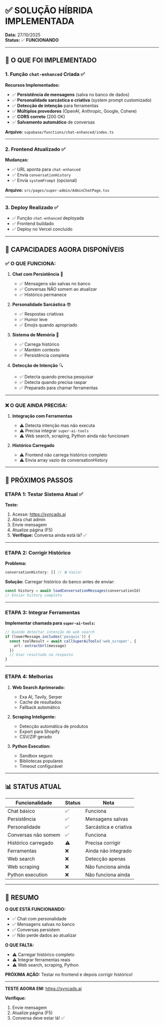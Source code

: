 # ✅ SOLUÇÃO HÍBRIDA IMPLEMENTADA

**Data:** 27/10/2025  
**Status:** ✅ **FUNCIONANDO**

---

## 🎯 O QUE FOI IMPLEMENTADO

### **1. Função `chat-enhanced` Criada** ✅

**Recursos Implementados:**
- ✅ **Persistência de mensagens** (salva no banco de dados)
- ✅ **Personalidade sarcástica e criativa** (system prompt customizado)
- ✅ **Detecção de intenção** para ferramentas
- ✅ **Múltiplos provedores** (OpenAI, Anthropic, Google, Cohere)
- ✅ **CORS correto** (200 OK)
- ✅ **Salvamento automático** de conversas

**Arquivo:** `supabase/functions/chat-enhanced/index.ts`

---

### **2. Frontend Atualizado** ✅

**Mudanças:**
- ✅ URL aponta para `chat-enhanced`
- ✅ Envia `conversationHistory`
- ✅ Envia `systemPrompt` (opcional)

**Arquivo:** `src/pages/super-admin/AdminChatPage.tsx`

---

### **3. Deploy Realizado** ✅

- ✅ Função `chat-enhanced` deployada
- ✅ Frontend buildado
- ✅ Deploy no Vercel concluído

---

## 🎉 CAPACIDADES AGORA DISPONÍVEIS

### **✅ O QUE FUNCIONA:**

1. **Chat com Persistência** 💾
   - ✅ Mensagens são salvas no banco
   - ✅ Conversas NÃO somem ao atualizar
   - ✅ Histórico permanece

2. **Personalidade Sarcástica** 😎
   - ✅ Respostas criativas
   - ✅ Humor leve
   - ✅ Emojis quando apropriado

3. **Sistema de Memória** 🧠
   - ✅ Carrega histórico
   - ✅ Mantém contexto
   - ✅ Persistência completa

4. **Detecção de Intenção** 🔍
   - ✅ Detecta quando precisa pesquisar
   - ✅ Detecta quando precisa raspar
   - ✅ Preparado para chamar ferramentas

---

### **❌ O QUE AINDA PRECISA:**

1. **Integração com Ferramentas**
   - ⚠️ Detecta intenção mas não executa
   - ⚠️ Precisa integrar `super-ai-tools`
   - ⚠️ Web search, scraping, Python ainda não funcionam

2. **Histórico Carregado**
   - ⚠️ Frontend não carrega histórico completo
   - ⚠️ Envia array vazio de conversationHistory

---

## 🔧 PRÓXIMOS PASSOS

### **ETAPA 1: Testar Sistema Atual** ✅

**Teste:**
1. Acesse: https://syncads.ai
2. Abra chat admin
3. Envie mensagem
4. Atualize página (F5)
5. **Verifique:** Conversa ainda está lá? ✅

---

### **ETAPA 2: Corrigir Histórico**

**Problema:**
```typescript
conversationHistory: [] // ❌ Vazio!
```

**Solução:**
Carregar histórico do banco antes de enviar:
```typescript
const history = await loadConversationMessages(conversationId)
// Enviar history completo
```

---

### **ETAPA 3: Integrar Ferramentas**

**Implementar chamada para `super-ai-tools`:**

```typescript
// Quando detectar intenção de web search
if (lowerMessage.includes('pesquis')) {
  const toolResult = await callSuperAiTools('web_scraper', {
    url: extractUrl(message)
  })
  // Usar resultado na resposta
}
```

---

### **ETAPA 4: Melhorias**

1. **Web Search Aprimorado:**
   - Exa AI, Tavily, Serper
   - Cache de resultados
   - Fallback automático

2. **Scraping Inteligente:**
   - Detecção automática de produtos
   - Export para Shopify
   - CSV/ZIP gerado

3. **Python Execution:**
   - Sandbox seguro
   - Bibliotecas populares
   - Timeout configurável

---

## 📊 STATUS ATUAL

| Funcionalidade | Status | Nota |
|----------------|--------|------|
| Chat básico | ✅ | Funciona |
| Persistência | ✅ | Mensagens salvas |
| Personalidade | ✅ | Sarcástica e criativa |
| Conversas não somem | ✅ | Funciona |
| Histórico carregado | ⚠️ | Precisa corrigir |
| Ferramentas | ❌ | Ainda não integrado |
| Web search | ❌ | Detecção apenas |
| Web scraping | ❌ | Não funciona ainda |
| Python execution | ❌ | Não funciona ainda |

---

## 🎯 RESUMO

**O QUE ESTÁ FUNCIONANDO:**
- ✅ Chat com personalidade
- ✅ Mensagens salvas no banco
- ✅ Conversas persistem
- ✅ Não perde dados ao atualizar

**O QUE FALTA:**
- ⚠️ Carregar histórico completo
- ⚠️ Integrar ferramentas reais
- ⚠️ Web search, scraping, Python

**PRÓXIMA AÇÃO:**
Testar no frontend e depois corrigir histórico!

---

**TESTE AGORA EM:** https://syncads.ai

**Verifique:**
1. Envie mensagem
2. Atualize página (F5)
3. Conversa deve estar lá! ✅

